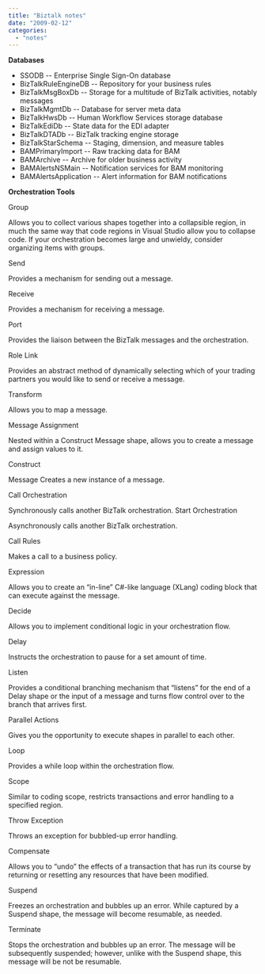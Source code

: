 ```yaml
---
title: "Biztalk notes"
date: "2009-02-12"
categories: 
  - "notes"
---
```


**Databases**

- SSODB -- Enterprise Single Sign-On database
- BizTalkRuleEngineDB -- Repository for your business rules
- BizTalkMsgBoxDb -- Storage for a multitude of BizTalk activities, notably messages
- BizTalkMgmtDb -- Database for server meta data
- BizTalkHwsDb -- Human Workflow Services storage database
- BizTalkEdiDb -- State data for the EDI adapter
- BizTalkDTADb -- BizTalk tracking engine storage
- BizTalkStarSchema -- Staging, dimension, and measure tables
- BAMPrimaryImport -- Raw tracking data for BAM
- BAMArchive -- Archive for older business activity
- BAMAlertsNSMain -- Notification services for BAM monitoring
- BAMAlertsApplication -- Alert information for BAM notifications

**Orchestration Tools**

Group

Allows you to collect various shapes together into a collapsible region, in much the same way that code regions in Visual Studio allow you to collapse code. If your orchestration becomes large and unwieldy, consider organizing items with groups.

Send

Provides a mechanism for sending out a message.

Receive

Provides a mechanism for receiving a message.

Port

Provides the liaison between the BizTalk messages and the orchestration.

Role Link

Provides an abstract method of dynamically selecting which of your trading partners you would like to send or receive a message.

Transform

Allows you to map a message.

Message Assignment

Nested within a Construct Message shape, allows you to create a message and assign values to it.

Construct

Message Creates a new instance of a message.

Call Orchestration

Synchronously calls another BizTalk orchestration. Start Orchestration

Asynchronously calls another BizTalk orchestration.

Call Rules

Makes a call to a business policy.

Expression

Allows you to create an “in-line” C#-like language (XLang) coding block that can execute against the message.

Decide

Allows you to implement conditional logic in your orchestration flow.

Delay

Instructs the orchestration to pause for a set amount of time.

Listen

Provides a conditional branching mechanism that “listens” for the end of a Delay shape or the input of a message and turns flow control over to the branch that arrives first.

Parallel Actions

Gives you the opportunity to execute shapes in parallel to each other.

Loop

Provides a while loop within the orchestration flow.

Scope

Similar to coding scope, restricts transactions and error handling to a specified region.

Throw Exception

Throws an exception for bubbled-up error handling.

Compensate

Allows you to “undo” the effects of a transaction that has run its course by returning or resetting any resources that have been modified.

Suspend

Freezes an orchestration and bubbles up an error. While captured by a Suspend shape, the message will become resumable, as needed.

Terminate

Stops the orchestration and bubbles up an error. The message will be subsequently suspended; however, unlike with the Suspend shape, this message will be not be resumable.
